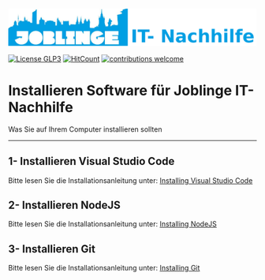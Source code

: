 ![Joblinge Nachhilfe logo](logo_joblinge_nachhilfe.png?raw=true "Joblinge Nachhilfe logo")

[![License GLP3](https://img.shields.io/badge/license-GPL3-red.svg)](LICENSE.md)
[![HitCount](http://hits.dwyl.io/fejao/joblinge_install.svg)](http://hits.dwyl.io/fejao/joblinge_install)
[![contributions welcome](https://img.shields.io/badge/contributions-welcome-brightgreen.svg?style=flat)](https://github.com/fejao/joblinge_install/issues)

Installieren Software für Joblinge IT-Nachhilfe
===============
Was Sie auf Ihrem Computer installieren sollten
_____________________________________________

## 1- Installieren Visual Studio Code
Bitte lesen Sie die Installationsanleitung unter:
[Installing Visual Studio Code](vsc/README.md)

## 2- Installieren NodeJS
Bitte lesen Sie die Installationsanleitung unter:
[Installing NodeJS](node/README.md)

## 3- Installieren Git
Bitte lesen Sie die Installationsanleitung unter:
[Installing Git](git/README.md)
